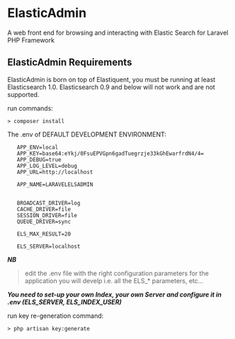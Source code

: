 # ElasticAdmin
A web front end for browsing and interacting with Elastic Search for Laravel PHP Framework

## ElasticAdmin Requirements
ElasticAdmin is born on top of Elastiquent, you must be running at least Elasticsearch 1.0. Elasticsearch 0.9 and below will not work and are not supported.


run commands:

    > composer install


The .env of DEFAULT DEVELOPMENT ENVIRONMENT:

       APP_ENV=local
       APP_KEY=base64:eYkj/0FsuEPVGpn6gadTuegrzje33kGhEwarfrdN4/4=
       APP_DEBUG=true
       APP_LOG_LEVEL=debug
       APP_URL=http://localhost
       
       APP_NAME=LARAVELELSADMIN
      
      
       BROADCAST_DRIVER=log
       CACHE_DRIVER=file
       SESSION_DRIVER=file
       QUEUE_DRIVER=sync
       
       ELS_MAX_RESULT=20
    
       ELS_SERVER=localhost
    
    
**_NB_**

> edit the .env file with the right configuration parameters
> for the application you will develp 
> i.e. all the ELS_* parameters, etc...

_**You need to set-up your own Index, your own Server and configure it in .env (ELS_SERVER, ELS_INDEX_USER)**_

run key re-generation command:

    > php artisan key:generate
